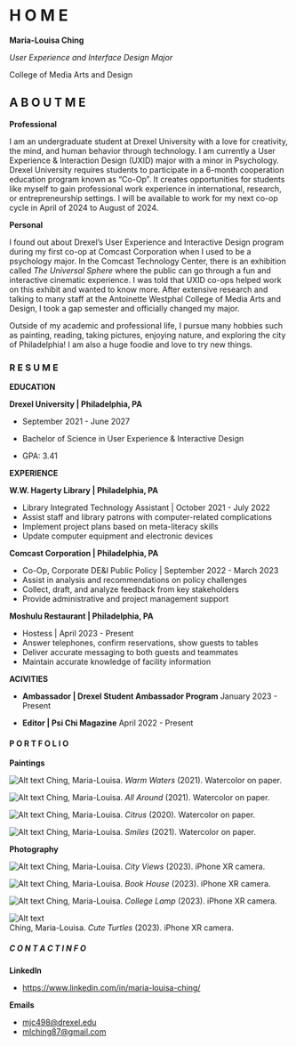 # H O M E
**Maria-Louisa Ching**


*User Experience and Interface Design Major*


College of Media Arts and Design

## A B O U T  M E
**Professional**

I am an undergraduate student at Drexel University with a love for creativity, the mind, and human behavior through technology. I am currently a User Experience & Interaction Design (UXID) major with a minor in Psychology. 
Drexel University requires students to participate in a 6-month cooperation education program known as “Co-Op”. It creates opportunities for students like myself to gain professional work experience in international, research, or entrepreneurship settings. I will be available to work for my next co-op cycle in April of 2024 to August of 2024. 

**Personal**

I found out about Drexel’s User Experience and Interactive Design program during my first co-op at Comcast Corporation when I used to be a psychology major. In the Comcast Technology Center, there is an exhibition called *The Universal Sphere* where the public can go through a fun and interactive cinematic experience. I was told that UXID co-ops helped work on this exhibit and wanted to know more. After extensive research and talking to many staff at the Antoinette Westphal College of Media Arts and Design, I took a gap semester and officially changed my major. 


Outside of my academic and professional life, I pursue many hobbies such as painting, reading, taking pictures, enjoying nature, and exploring the city of Philadelphia! I am also a huge foodie and love to try new things. 

### R E S U M E
**EDUCATION**

**Drexel University | Philadelphia, PA**

* September 2021 - June 2027 

* Bachelor of Science in User Experience & Interactive Design

* GPA: 3.41

**EXPERIENCE**

**W.W. Hagerty Library | Philadelphia, PA**

* Library Integrated Technology Assistant | October 2021 - July 2022
* Assist staff and library patrons with computer-related complications
* Implement project plans based on meta-literacy skills
* Update computer equipment and electronic devices 

**Comcast Corporation | Philadelphia, PA**

* Co-Op, Corporate DE&I Public Policy | September 2022 - March 2023 
* Assist in analysis and recommendations on policy challenges 
* Collect, draft, and analyze feedback from key stakeholders
* Provide administrative and project management support 

**Moshulu Restaurant | Philadelphia, PA**

* Hostess | April 2023 - Present
* Answer telephones, confirm reservations, show guests to tables
* Deliver accurate messaging to both guests and teammates
* Maintain accurate knowledge of facility information 


**ACIVITIES**

* **Ambassador | Drexel Student Ambassador Program**
January 2023 - Present

* **Editor | Psi Chi Magazine**
April 2022 - Present


#### P O R T F O L I O
**Paintings** 

![Alt text](/images/warm_waters.jpg) 
Ching, Maria-Louisa. *Warm Waters* (2021). Watercolor on paper. 

![Alt text](/images/all_around-1.jpg)
Ching, Maria-Louisa. *All Around* (2021). Watercolor on paper. 

![Alt text](/images/citrus-1.jpg)
Ching, Maria-Louisa. *Citrus* (2020). Watercolor on paper. 

![Alt text](/images/smiles-1.jpg) 
Ching, Maria-Louisa. *Smiles* (2021). Watercolor on paper. 

**Photography**

![Alt text](</images/Photo 1.jpeg>) 
Ching, Maria-Louisa. *City Views* (2023). iPhone XR camera.

![Alt text](</images/Photo 2.jpeg>) 
Ching, Maria-Louisa. *Book House* (2023). iPhone XR camera.

![Alt text](</images/Photo 3.jpeg>) 
Ching, Maria-Louisa. *College Lamp* (2023). iPhone XR camera.

![Alt text](</images/Photo 4.jpeg>)  
Ching, Maria-Louisa. *Cute Turtles* (2023). iPhone XR camera.


##### C O N T A C T  I N F O 
**LinkedIn**
* https://www.linkedin.com/in/maria-louisa-ching/ 

**Emails**
* mjc498@drexel.edu
* mlching87@gmail.com